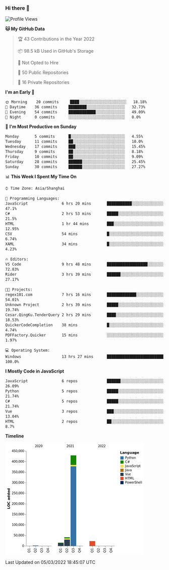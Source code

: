 ### Hi there 👋
<!--START_SECTION:waka-->
![Profile Views](http://img.shields.io/badge/Profile%20Views-12-blue)

**🐱 My GitHub Data** 

> 🏆 43 Contributions in the Year 2022
 > 
> 📦 98.5 kB Used in GitHub's Storage 
 > 
> 🚫 Not Opted to Hire
 > 
> 📜 50 Public Repositories 
 > 
> 🔑 16 Private Repositories  
 > 
**I'm an Early 🐤** 

```text
🌞 Morning    20 commits     ████░░░░░░░░░░░░░░░░░░░░░   18.18% 
🌆 Daytime    36 commits     ████████░░░░░░░░░░░░░░░░░   32.73% 
🌃 Evening    54 commits     ████████████░░░░░░░░░░░░░   49.09% 
🌙 Night      0 commits      ░░░░░░░░░░░░░░░░░░░░░░░░░   0.0%

```
📅 **I'm Most Productive on Sunday** 

```text
Monday       5 commits      █░░░░░░░░░░░░░░░░░░░░░░░░   4.55% 
Tuesday      11 commits     ██░░░░░░░░░░░░░░░░░░░░░░░   10.0% 
Wednesday    17 commits     ███░░░░░░░░░░░░░░░░░░░░░░   15.45% 
Thursday     9 commits      ██░░░░░░░░░░░░░░░░░░░░░░░   8.18% 
Friday       10 commits     ██░░░░░░░░░░░░░░░░░░░░░░░   9.09% 
Saturday     28 commits     ██████░░░░░░░░░░░░░░░░░░░   25.45% 
Sunday       30 commits     ██████░░░░░░░░░░░░░░░░░░░   27.27%

```


📊 **This Week I Spent My Time On** 

```text
⌚︎ Time Zone: Asia/Shanghai

💬 Programming Languages: 
JavaScript               6 hrs 20 mins       ███████████░░░░░░░░░░░░░░   47.1% 
C#                       2 hrs 53 mins       █████░░░░░░░░░░░░░░░░░░░░   21.5% 
HTML                     1 hr 44 mins        ███░░░░░░░░░░░░░░░░░░░░░░   12.95% 
CSV                      54 mins             █░░░░░░░░░░░░░░░░░░░░░░░░   6.74% 
XAML                     34 mins             █░░░░░░░░░░░░░░░░░░░░░░░░   4.23%

🔥 Editors: 
VS Code                  9 hrs 48 mins       ██████████████████░░░░░░░   72.83% 
Rider                    3 hrs 39 mins       ██████░░░░░░░░░░░░░░░░░░░   27.17%

🐱‍💻 Projects: 
regex101.com             7 hrs 16 mins       █████████████░░░░░░░░░░░░   54.01% 
Unknown Project          2 hrs 39 mins       █████░░░░░░░░░░░░░░░░░░░░   19.74% 
Cesar.QingKu.TenderQuery 2 hrs 29 mins       ████░░░░░░░░░░░░░░░░░░░░░   18.53% 
QuickerCodeCompletion    38 mins             █░░░░░░░░░░░░░░░░░░░░░░░░   4.74% 
PDFFactory.Quicker       15 mins             ░░░░░░░░░░░░░░░░░░░░░░░░░   1.97%

💻 Operating System: 
Windows                  13 hrs 27 mins      █████████████████████████   100.0%

```

**I Mostly Code in JavaScript** 

```text
JavaScript               6 repos             ██████░░░░░░░░░░░░░░░░░░░   26.09% 
Python                   5 repos             █████░░░░░░░░░░░░░░░░░░░░   21.74% 
C#                       5 repos             █████░░░░░░░░░░░░░░░░░░░░   21.74% 
Vue                      3 repos             ███░░░░░░░░░░░░░░░░░░░░░░   13.04% 
HTML                     2 repos             ██░░░░░░░░░░░░░░░░░░░░░░░   8.7%

```


**Timeline**

![Chart not found](https://raw.githubusercontent.com/cesaryuan/cesaryuan/main/charts/bar_graph.png) 


 Last Updated on 05/03/2022 18:45:07 UTC
<!--END_SECTION:waka-->

<!--
**cesaryuan/Cesaryuan** is a ✨ _special_ ✨ repository because its `README.md` (this file) appears on your GitHub profile.

Here are some ideas to get you started:

- 🔭 I’m currently working on ...
- 🌱 I’m currently learning ...
- 👯 I’m looking to collaborate on ...
- 🤔 I’m looking for help with ...
- 💬 Ask me about ...
- 📫 How to reach me: ...
- 😄 Pronouns: ...
- ⚡ Fun fact: ...
-->
